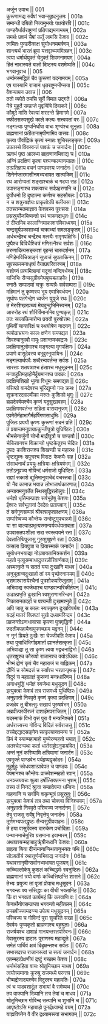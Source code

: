 अर्जुन उवाच ||	001    
कुरूणामद्य सर्वेषां भवान्सुहृदनुत्तमः  |	001a  
सम्बन्धी दयितो नित्यमुभयोः पक्षयोरपि ||	001c  
पाण्डवैर्धार्तराष्ट्राणां प्रतिपाद्यमनामयम् |	002a  
समर्थः प्रशमं चैषां कर्तुं त्वमसि केशव ||	002c  
त्वमितः पुण्डरीकाक्ष सुयोधनममर्षणम् |	003a  
शान्त्यर्थं भारतं ब्रूया यत्तद्वाच्यममित्रहन् ||	003c  
त्वया धर्मार्थयुक्तं चेदुक्तं शिवमनामयम् |	004a  
हितं नादास्यते बालो दिष्टस्य वशमेष्यति ||	004c  
भगवानुवाच ||	005    
धर्म्यमस्मद्धितं चैव कुरूणां यदनामयम् |	005a  
एष यास्यामि राजानं धृतराष्ट्रमभीप्सया ||	005c  
वैशम्पायन उवाच ||	006    
ततो व्यपेते तमसि सूर्ये विमल उद्गते |	006a  
मैत्रे मुहूर्ते सम्प्राप्ते मृद्वर्चिषि दिवाकरे ||	006c  
कौमुदे मासि रेवत्यां शरदन्ते हिमागमे |	007a  
स्फीतसस्यसुखे काले कल्यः सत्त्ववतां वरः ||	007c  
मङ्गल्याः पुण्यनिर्घोषा वाचः शृण्वंश्च सूनृताः |	008a  
ब्राह्मणानां प्रतीतानामृषीणामिव वासवः ||	008c  
कृत्वा पौर्वाह्णिकं कृत्यं स्नातः शुचिरलङ्कृतः |	009a  
उपतस्थे विवस्वन्तं पावकं च जनार्दनः ||	009c  
ऋषभं पृष्ठ आलभ्य ब्राह्मणानभिवाद्य च |	010a  
अग्निं प्रदक्षिणं कृत्वा पश्यन्कल्याणमग्रतः ||	010c  
तत्प्रतिज्ञाय वचनं पाण्डवस्य जनार्दनः |	011a  
शिनेर्नप्तारमासीनमभ्यभाषत सात्यकिम् ||	011c  
रथ आरोप्यतां शङ्खश्चक्रं च गदया सह |	012a  
उपासङ्गाश्च शक्त्यश्च सर्वप्रहरणानि च ||	012c  
दुर्योधनो हि दुष्टात्मा कर्णश्च सहसौबलः |	013a  
न च शत्रुरवज्ञेयः प्राकृतोऽपि बलीयसा ||	013c  
ततस्तन्मतमाज्ञाय केशवस्य पुरःसराः |	014a  
प्रसस्रुर्योजयिष्यन्तो रथं चक्रगदाभृतः ||	014c  
तं दीप्तमिव कालाग्निमाकाशगमिवाध्वगम् |	015a  
चन्द्रसूर्यप्रकाशाभ्यां चक्राभ्यां समलङ्कृतम् ||	015c  
अर्धचन्द्रैश्च चन्द्रैश्च मत्स्यैः समृगपक्षिभिः |	016a  
पुष्पैश्च विविधैश्चित्रं मणिरत्नैश्च सर्वशः ||	016c  
तरुणादित्यसङ्काशं बृहन्तं चारुदर्शनम् |	017a  
मणिहेमविचित्राङ्गं सुध्वजं सुपताकिनम् ||	017c  
सूपस्करमनाधृष्यं वैयाघ्रपरिवारणम् |	018a  
यशोघ्नं प्रत्यमित्राणां यदूनां नन्दिवर्धनम् ||	018c  
वाजिभिः सैन्यसुग्रीवमेघपुष्पबलाहकैः |	019a  
स्नातैः सम्पादयां चक्रुः सम्पन्नैः सर्वसम्पदा ||	019c  
महिमानं तु कृष्णस्य भूय एवाभिवर्धयन् |	020a  
सुघोषः पतगेन्द्रेण ध्वजेन युयुजे रथः ||	020c  
तं मेरुशिखरप्रख्यं मेघदुन्दुभिनिस्वनम् |	021a  
आरुरोह रथं शौरिर्विमानमिव पुण्यकृत् ||	021c  
ततः सात्यकिमारोप्य प्रययौ पुरुषोत्तमः |	022a  
पृथिवीं चान्तरिक्षं च रथघोषेण नादयन् ||	022c  
व्यपोढाभ्रघनः कालः क्षणेन समपद्यत |	023a  
शिवश्चानुववौ वायुः प्रशान्तमभवद्रजः ||	023c  
प्रदक्षिणानुलोमाश्च मङ्गल्या मृगपक्षिणः |	024a  
प्रयाणे वासुदेवस्य बभूवुरनुयायिनः ||	024c  
मङ्गल्यार्थपदैः शब्दैरन्ववर्तन्त सर्वशः |	025a  
सारसाः शतपत्राश्च हंसाश्च मधुसूदनम् ||	025c  
मन्त्राहुतिमहाहोमैर्हूयमानश्च पावकः |	026a  
प्रदक्षिणशिखो भूत्वा विधूमः समपद्यत ||	026c  
वसिष्ठो वामदेवश्च भूरिद्युम्नो गयः क्रथः |	027a  
शुक्रनारदवाल्मीका मरुतः कुशिको भृगुः ||	027c  
ब्रह्मदेवर्षयश्चैव कृष्णं यदुसुखावहम् |	028a  
प्रदक्षिणमवर्तन्त सहिता वासवानुजम् ||	028c  
एवमेतैर्महाभागैर्महर्षिगणसाधुभिः |	029a  
पूजितः प्रययौ कृष्णः कुरूणां सदनं प्रति ||	029c  
तं प्रयान्तमनुप्रायात्कुन्तीपुत्रो युधिष्ठिरः |	030a  
भीमसेनार्जुनौ चोभौ माद्रीपुत्रौ च पाण्डवौ ||	030c  
चेकितानश्च विक्रान्तो धृष्टकेतुश्च चेदिपः |	031a  
द्रुपदः काशिराजश्च शिखण्डी च महारथः ||	031c  
धृष्टद्युम्नः सपुत्रश्च विराटः केकयैः सह |	032a  
संसाधनार्थं प्रययुः क्षत्रियाः क्षत्रियर्षभम् ||	032c  
ततोऽनुव्रज्य गोविन्दं धर्मराजो युधिष्ठिरः |	033a  
राज्ञां सकाशे द्युतिमानुवाचेदं वचस्तदा ||	033c  
यो नैव कामान्न भयान्न लोभान्नार्थकारणात् |	034a  
अन्यायमनुवर्तेत स्थिरबुद्धिरलोलुपः ||	034c  
धर्मज्ञो धृतिमान्प्राज्ञः सर्वभूतेषु केशवः |	035a  
ईश्वरः सर्वभूतानां देवदेवः प्रतापवान् ||	035c  
तं सर्वगुणसम्पन्नं श्रीवत्सकृतलक्षणम् |	036a  
सम्परिष्वज्य कौन्तेयः सन्देष्टुमुपचक्रमे ||	036c  
या सा बाल्यात्प्रभृत्यस्मान्पर्यवर्धयताबला |	037a  
उपवासतपःशीला सदा स्वस्त्ययने रता ||	037c  
देवतातिथिपूजासु गुरुशुश्रूषणे रता |	038a  
वत्सला प्रियपुत्रा च प्रियास्माकं जनार्दन ||	038c  
सुयोधनभयाद्या नोऽत्रायतामित्रकर्शन |	039a  
महतो मृत्युसम्बाधादुत्तरन्नौरिवार्णवात् ||	039c  
अस्मत्कृते च सततं यया दुःखानि माधव |	040a  
अनुभूतान्यदुःखार्हा तां स्म पृच्छेरनामयम् ||	040c  
भृशमाश्वासयेश्चैनां पुत्रशोकपरिप्लुताम् |	041a  
अभिवाद्य स्वजेथाश्च पाण्डवान्परिकीर्तयन् ||	041c  
ऊढात्प्रभृति दुःखानि श्वशुराणामरिन्दम |	042a  
निकारानतदर्हा च पश्यन्ती दुःखमश्नुते ||	042c  
अपि जातु स कालः स्यात्कृष्ण दुःखविपर्ययः |	043a  
यदहं मातरं क्लिष्टां सुखे दध्यामरिन्दम |	043c  
प्रव्रजन्तोऽन्वधावत्सा कृपणा पुत्रगृद्धिनी |	044a  
रुदतीमपहायैनामुपगच्छाम यद्वनम् ||	044c  
न नूनं म्रियते दुःखैः सा चेज्जीवति केशव |	045a  
तथा पुत्राधिभिर्गाढमार्ता ह्यानर्तसत्कृता ||	045c  
अभिवाद्या तु सा कृष्ण त्वया मद्वचनाद्विभो |	046a  
धृतराष्ट्रश्च कौरव्यो राजानश्च वयोऽधिकाः ||	046c  
भीष्मं द्रोणं कृपं चैव महाराजं च बाह्लिकम् |	047a  
द्रौणिं च सोमदत्तं च सर्वांश्च भरतान्पृथक् ||	047c  
विदुरं च महाप्राज्ञं कुरूणां मन्त्रधारिणम् |	048a  
अगाधबुद्धिं धर्मज्ञं स्वजेथा मधुसूदन ||	048c  
इत्युक्त्वा केशवं तत्र राजमध्ये युधिष्ठिरः |	049a  
अनुज्ञातो निववृते कृष्णं कृत्वा प्रदक्षिणम् ||	049c  
व्रजन्नेव तु बीभत्सुः सखायं पुरुषर्षभम् |	050a  
अब्रवीत्परवीरघ्नं दाशार्हमपराजितम् ||	050c  
यदस्माकं विभो वृत्तं पुरा वै मन्त्रनिश्चये |	051a  
अर्धराज्यस्य गोविन्द विदितं सर्वराजसु ||	051c  
तच्चेद्दद्यादसङ्गेन सत्कृत्यानवमन्य च |	052a  
प्रियं मे स्यान्महाबाहो मुच्येरन्महतो भयात् ||	052c  
अतश्चेदन्यथा कर्ता धार्तराष्ट्रोऽनुपायवित् |	053a  
अन्तं नूनं करिष्यामि क्षत्रियाणां जनार्दन ||	053c  
एवमुक्ते पाण्डवेन पर्यहृष्यद्वृकोदरः |	054a  
मुहुर्मुहुः क्रोधवशात्प्रावेपत च पाण्डवः ||	054c  
वेपमानश्च कौन्तेयः प्राक्रोशन्महतो रवान् |	055a  
धनञ्जयवचः श्रुत्वा हर्षोत्सिक्तमना भृशम् ||	055c  
तस्य तं निनदं श्रुत्वा सम्प्रावेपन्त धन्विनः |	056a  
वाहनानि च सर्वाणि शकृन्मूत्रं प्रसुस्रुवुः ||	056c  
इत्युक्त्वा केशवं तत्र तथा चोक्त्वा विनिश्चयम् |	057a  
अनुज्ञातो निववृते परिष्वज्य जनार्दनम् ||	057c  
तेषु राजसु सर्वेषु निवृत्तेषु जनार्दनः |	058a  
तूर्णमभ्यपतद्धृष्टः सैन्यसुग्रीववाहनः ||	058c  
ते हया वासुदेवस्य दारुकेण प्रचोदिताः |	059a  
पन्थानमाचेमुरिव ग्रसमाना इवाम्बरम् ||	059c  
अथापश्यन्महाबाहुर्ॠषीनध्वनि केशवः |	060a  
ब्राह्म्या श्रिया दीप्यमानान्स्थितानुभयतः पथि ||	060c  
सोऽवतीर्य रथात्तूर्णमभिवाद्य जनार्दनः |	061a  
यथावत्तानृषीन्सर्वानभ्यभाषत पूजयन् ||	061c  
कच्चिल्लोकेषु कुशलं कच्चिद्धर्मः स्वनुष्ठितः |	062a  
ब्राह्मणानां त्रयो वर्णाः कच्चित्तिष्ठन्ति शासने ||	062c  
तेभ्यः प्रयुज्य तां पूजां प्रोवाच मधुसूदनः |	063a  
भगवन्तः क्व संसिद्धाः का वीथी भवतामिह ||	063c  
किं वा भगवतां कार्यमहं किं करवाणि वः |	064a  
केनार्थेनोपसम्प्राप्ता भगवन्तो महीतलम् ||	064c  
तमब्रवीज्जामदग्न्य उपेत्य मधुसूदनम् |	065a  
परिष्वज्य च गोविन्दं पुरा सुचरिते सखा ||	065c  
देवर्षयः पुण्यकृतो ब्राह्मणाश्च बहुश्रुताः |	066a  
राजर्षयश्च दाशार्ह मानयन्तस्तपस्विनः ||	066c  
देवासुरस्य द्रष्टारः पुराणस्य महाद्युते |	067a  
समेतं पार्थिवं क्षत्रं दिदृक्षन्तश्च सर्वतः ||	067c  
सभासदश्च राजानस्त्वां च सत्यं जनार्दन |	068a  
एतन्महत्प्रेक्षणीयं द्रष्टुं गच्छाम केशव ||	068c  
धर्मार्थसहिता वाचः श्रोतुमिच्छाम माधव |	069a  
त्वयोच्यमानाः कुरुषु राजमध्ये परन्तप ||	069c  
भीष्मद्रोणादयश्चैव विदुरश्च महामतिः |	070a  
त्वं च यादवशार्दूल सभायां वै समेष्यथ ||	070c  
तव वाक्यानि दिव्यानि तत्र तेषां च माधव |	071a  
श्रोतुमिच्छाम गोविन्द सत्यानि च शुभानि च ||	071c  
आपृष्टोऽसि महाबाहो पुनर्द्रक्ष्यामहे वयम् |	072a  
याह्यविघ्नेन वै वीर द्रक्ष्यामस्त्वां सभागतम् ||	072c  
